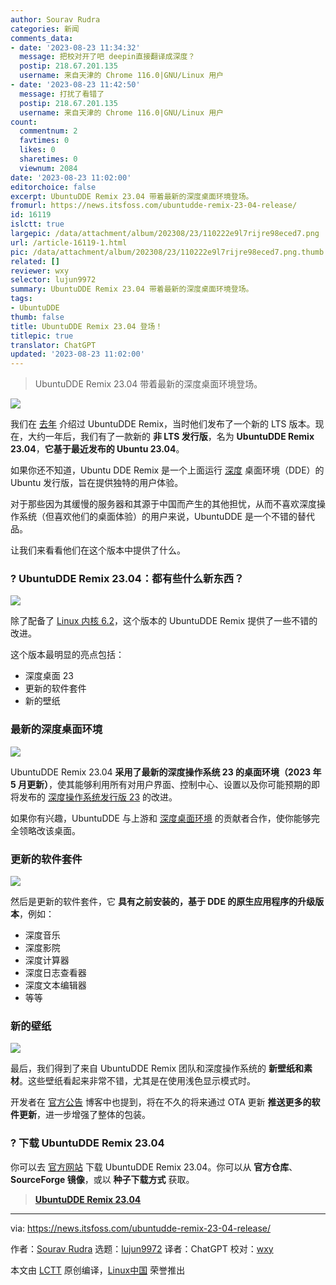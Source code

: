 ```yaml
---
author: Sourav Rudra
categories: 新闻
comments_data:
- date: '2023-08-23 11:34:32'
  message: 把校对开了吧 deepin直接翻译成深度？
  postip: 218.67.201.135
  username: 来自天津的 Chrome 116.0|GNU/Linux 用户
- date: '2023-08-23 11:42:50'
  message: 打扰了看错了
  postip: 218.67.201.135
  username: 来自天津的 Chrome 116.0|GNU/Linux 用户
count:
  commentnum: 2
  favtimes: 0
  likes: 0
  sharetimes: 0
  viewnum: 2084
date: '2023-08-23 11:02:00'
editorchoice: false
excerpt: UbuntuDDE Remix 23.04 带着最新的深度桌面环境登场。
fromurl: https://news.itsfoss.com/ubuntudde-remix-23-04-release/
id: 16119
islctt: true
largepic: /data/attachment/album/202308/23/110222e9l7rijre98eced7.png
url: /article-16119-1.html
pic: /data/attachment/album/202308/23/110222e9l7rijre98eced7.png.thumb.jpg
related: []
reviewer: wxy
selector: lujun9972
summary: UbuntuDDE Remix 23.04 带着最新的深度桌面环境登场。
tags:
- UbuntuDDE
thumb: false
title: UbuntuDDE Remix 23.04 登场！
titlepic: true
translator: ChatGPT
updated: '2023-08-23 11:02:00'
---
```



> 
> UbuntuDDE Remix 23.04 带着最新的深度桌面环境登场。
> 
> 
> 


![](/data/attachment/album/202308/23/110222e9l7rijre98eced7.png)


我们在 [去年](/article-15076-1.html) 介绍过 UbuntuDDE Remix，当时他们发布了一个新的 LTS 版本。现在，大约一年后，我们有了一款新的 **非 LTS 发行版**，名为 **UbuntuDDE Remix 23.04**，**它基于最近发布的 Ubuntu 23.04**。


如果你还不知道，Ubuntu DDE Remix 是一个上面运行 [深度](https://www.deepin.org/index/en?ref=news.itsfoss.com) 桌面环境（DDE）的 Ubuntu 发行版，旨在提供独特的用户体验。


对于那些因为其缓慢的服务器和其源于中国而产生的其他担忧，从而不喜欢深度操作系统（但喜欢他们的桌面体验）的用户来说，UbuntuDDE 是一个不错的替代品。


让我们来看看他们在这个版本中提供了什么。


### ? UbuntuDDE Remix 23.04：都有些什么新东西？


![](/data/attachment/album/202308/23/110222qhf44844k5htsnfm.jpg)


除了配备了 [Linux 内核 6.2](https://news.itsfoss.com/linux-kernel-6-2-release/)，这个版本的 UbuntuDDE Remix 提供了一些不错的改进。


这个版本最明显的亮点包括：


* 深度桌面 23
* 更新的软件套件
* 新的壁纸


### 最新的深度桌面环境


![](/data/attachment/album/202308/23/110223b3w96x699dp0hpfx.jpg)


UbuntuDDE Remix 23.04 **采用了最新的深度操作系统 23 的桌面环境（2023 年 5 月更新）**，使其能够利用所有对用户界面、控制中心、设置以及你可能预期的即将发布的 [深度操作系统发行版 23](https://news.itsfoss.com/deepin-23/) 的改进。


如果你有兴趣，UbuntuDDE 与上游和 [深度桌面环境](https://github.com/linuxdeepin/dde?ref=news.itsfoss.com) 的贡献者合作，使你能够完全领略改该桌面。


### 更新的软件套件


![](/data/attachment/album/202308/23/110223gvxhggsn8jffssqn.jpg)


然后是更新的软件套件，它 **具有之前安装的，基于 DDE 的原生应用程序的升级版本**，例如：


* 深度音乐
* 深度影院
* 深度计算器
* 深度日志查看器
* 深度文本编辑器
* 等等


### 新的壁纸


![](/data/attachment/album/202308/23/110223vj8hl0xbrltssh2e.jpg)


最后，我们得到了来自 UbuntuDDE Remix 团队和深度操作系统的 **新壁纸和素材**。这些壁纸看起来非常不错，尤其是在使用浅色显示模式时。


开发者在 [官方公告](https://ubuntudde.com/blog/ubuntudde-remix-23-04-lunar-release-note/?ref=news.itsfoss.com) 博客中也提到，将在不久的将来通过 OTA 更新 **推送更多的软件更新**，进一步增强了整体的包装。


### ? 下载 UbuntuDDE Remix 23.04


你可以去 [官方网站](https://ubuntudde.com/download/?ref=news.itsfoss.com) 下载 UbuntuDDE Remix 23.04。你可以从 **官方仓库**、**SourceForge 镜像**，或以 **种子下载方式** 获取。



> 
> **[UbuntuDDE Remix 23.04](https://ubuntudde.com/download/?ref=news.itsfoss.com)**
> 
> 
> 




---


via: <https://news.itsfoss.com/ubuntudde-remix-23-04-release/>


作者：[Sourav Rudra](https://news.itsfoss.com/author/sourav/) 选题：[lujun9972](https://github.com/lujun9972) 译者：ChatGPT 校对：[wxy](https://github.com/wxy)


本文由 [LCTT](https://github.com/LCTT/TranslateProject) 原创编译，[Linux中国](https://linux.cn/) 荣誉推出